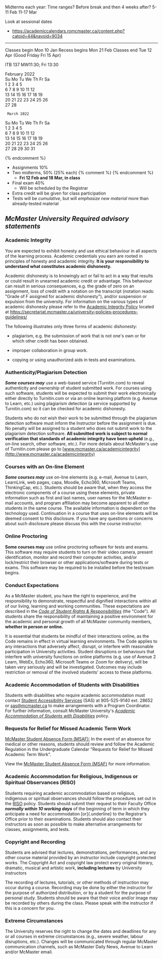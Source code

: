 Midterms each year: Time ranges? Before break and then 4 weeks after?
	5-11 Feb
	11-17 Mar

Look at sessional dates
* https://academiccalendars.romcmaster.ca/content.php?catoid=44&navoid=9034

----------------------------------------------------------------------

Classes begin Mon 10 Jan
Recess begins Mon 21 Feb
Classes end Tue 12 Apr
(Good Friday Fri 15 Apr)

ITB 137 MW11:30; Fri 13:30

   February 2022      
Su Mo Tu We Th Fr Sa  
       1  2  3  4  5  
 6  7  8  9 10 11 12  
13 14 15 16 17 18 19  
20 21 22 23 24 25 26  
27 28                 

     March 2022       
Su Mo Tu We Th Fr Sa  
       1  2  3  4  5  
 6  7  8  9 10 11 12  
13 14 15 16 17 18 19  
20 21 22 23 24 25 26  
27 28 29 30 31        

{% endcomment %} 

- Assignments 10%
- Two midterms, 50% (25% each)
{% comment %} 
{% endcomment %} 
	- __Fri 12 Feb and 18 Mar, in class__
- Final exam 40%
	- Will be scheduled by the Registrar
- Extra credit will be given for class participation
- Tests will be _cumulative_, but will _emphasize new material_ more than already-tested material

## *McMaster University Required advisory statements*

### Academic Integrity

You are expected to exhibit honesty and use ethical behaviour in all aspects of the learning process. Academic credentials you earn are rooted in principles of honesty and academic integrity. **It is your responsibility to understand what constitutes academic dishonesty.**

Academic dishonesty is to knowingly act or fail to act in a way that results or could result in unearned academic credit or advantage. This behaviour can result in serious consequences, e.g. the grade of zero on an assignment, loss of credit with a notation on the transcript (notation reads: "Grade of F assigned for academic dishonesty"), and/or suspension or expulsion from the university. For information on the various types of academic dishonesty please refer to the [Academic Integrity Policy](https://secretariat.mcmaster.ca/app/uploads/Academic-Integrity-Policy-1-1.pdf) located at <https://secretariat.mcmaster.ca/university-policies-procedures-guidelines/>

The following illustrates only three forms of academic dishonesty:

-   plagiarism, e.g. the submission of work that is not one's own or for
    which other credit has been obtained.

-   improper collaboration in group work.

-   copying or using unauthorized aids in tests and examinations.

### Authenticity/Plagiarism Detection

***Some courses may*** use a web-based service (Turnitin.com) to reveal authenticity and ownership of student submitted work. For courses using such software, students will be expected to submit their work electronically either directly to Turnitin.com or via an online learning platform (e.g. Avenue to Learn, etc.) using plagiarism detection (a service supported by Turnitin.com) so it can be checked for academic dishonesty.

Students who do not wish their work to be submitted through the plagiarism detection software must inform the Instructor before the assignment is due. No penalty will be assigned to a student who does not submit work to the plagiarism detection software. **All submitted work is subject to normal verification that standards of academic integrity have been upheld** (e.g., on-line search, other software, etc.). For more details about McMaster's use of Turnitin.com please go to [www.mcmaster.ca/academicintegrity](http://www.mcmaster.ca/academicintegrity)

### Courses with an On-line Element

***Some courses may*** use on-line elements (e.g. e-mail, Avenue to Learn, LearnLink, web pages, capa, Moodle, Echo360, Microsoft Teams, ThinkingCap, etc.). Students should be aware that, when they access the electronic components of a course using these elements, private information such as first and last names, user names for the McMaster e-mail accounts, and program affiliation may become apparent to all other students in the same course. The available information is dependent on the technology used. Continuation in a course that uses on-line elements will be deemed consent to this disclosure. If you have any questions or concerns about such disclosure please discuss this with the course instructor.

### Online Proctoring

**Some courses may** use online proctoring software for tests and exams.  This software may require students to turn on their video camera, present identification, monitor and record their computer activities, and/or lock/restrict their browser or other applications/software during tests or exams. This software may be required to be installed before the test/exam begins.

### Conduct Expectations

As a McMaster student, you have the right to experience, and the responsibility to demonstrate, respectful and dignified interactions within all of our living, learning and working communities. These expectations are described in the *[Code of Student Rights & Responsibilities](https://secretariat.mcmaster.ca/app/uploads/Code-of-Student-Rights-and-Responsibilities.pdf)* (the "Code"). All students share the responsibility of maintaining a positive environment for the academic and personal growth of all McMaster community members, **whether in person or online.**

It is essential that students be mindful of their interactions online, as the Code remains in effect in virtual learning environments. The Code applies to any interactions that adversely affect, disrupt, or interfere with reasonable participation in University activities. Student disruptions or behaviours that interfere with university functions on online platforms (e.g. use of Avenue 2 Learn, WebEx, Echo360, Microsoft Teams or Zoom for delivery), will be taken very seriously and will be investigated. Outcomes may include restriction or removal of the involved students' access to these platforms.

### Academic Accommodation of Students with Disabilities

Students with disabilities who require academic accommodation must contact [Student Accessibility Services](https://sas.mcmaster.ca/) (SAS) at 905-525-9140 ext. 28652 or sas@mcmaster.ca to make arrangements with a Program Coordinator. For further information, consult McMaster University's *[Academic Accommodation of Students with Disabilities](https://secretariat.mcmaster.ca/app/uploads/Academic-Accommodations-Policy.pdf)* policy.

### Requests for Relief for Missed Academic Term Work

[McMaster Student Absence Form (MSAF):](https://www.mcmaster.ca/msaf/) In the event of an absence for medical or other reasons, students should review and follow the Academic Regulation in the Undergraduate Calendar "Requests for Relief for Missed Academic Term Work".

View the [McMaster Student Absence Form (MSAF)](https://www.mcmaster.ca/msaf/) for more information.

### Academic Accommodation for Religious, Indigenous or Spiritual Observances (RISO)

Students requiring academic accommodation based on religious, indigenous or spiritual observances should follow the procedures set out in the [RISO](https://secretariat.mcmaster.ca/app/uploads/2019/02/Academic-Accommodation-for-Religious-Indigenous-and-Spiritual-Observances-Policy-on.pdf) policy. Students should submit their request to their Faculty Office ***normally within 10 working days*** of the beginning of term in which they anticipate a need for accommodation [or]{.underline} to the Registrar’s Office prior to their examinations. Students should also contact their instructors as soon as possible to make alternative arrangements for classes, assignments, and tests.

### Copyright and Recording

Students are advised that lectures, demonstrations, performances, and any other course material provided by an instructor include copyright protected works. The Copyright Act and copyright law protect every original literary, dramatic, musical and artistic work, **including lectures** by University instructors

The recording of lectures, tutorials, or other methods of instruction may occur during a course. Recording may be done by either the instructor for the purpose of authorized distribution, or by a student for the purpose of personal study. Students should be aware that their voice and/or image may be recorded by others during the class. Please speak with the instructor if this is a concern for you.

### Extreme Circumstances

The University reserves the right to change the dates and deadlines for any or all courses in extreme circumstances (e.g., severe weather, labour disruptions, etc.). Changes will be communicated through regular McMaster communication channels, such as McMaster Daily News, Avenue to Learn and/or McMaster email.

